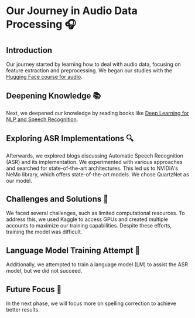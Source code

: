 # Our Journey in Audio Data Processing 🎧

## Introduction

Our journey started by learning how to deal with audio data, focusing on feature extraction and preprocessing. We began our studies with the [Hugging Face course for audio](https://huggingface.co/learn/audio-course/chapter0/introduction).

## Deepening Knowledge 📚

Next, we deepened our knowledge by reading books like [Deep Learning for NLP and Speech Recognition](https://link.springer.com/book/10.1007/978-3-030-14596-5).

## Exploring ASR Implementations 🔍

Afterwards, we explored blogs discussing Automatic Speech Recognition (ASR) and its implementation. We experimented with various approaches and searched for state-of-the-art architectures. This led us to NVIDIA's NeMo library, which offers state-of-the-art models. We chose QuartzNet as our model.

## Challenges and Solutions 🚧

We faced several challenges, such as limited computational resources. To address this, we used Kaggle to access GPUs and created multiple accounts to maximize our training capabilities. Despite these efforts, training the model was difficult.

## Language Model Training Attempt 🤖

Additionally, we attempted to train a language model (LM) to assist the ASR model, but we did not succeed.

## Future Focus 🔮

In the next phase, we will focus more on spelling correction to achieve better results.
